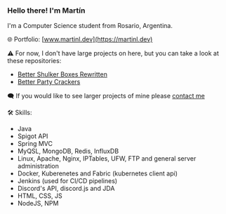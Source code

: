 ### Hello there! I'm Martín
I'm a Computer Science student from Rosario, Argentina.

🌐 Portfolio: [www.martinl.dev](https://martinl.dev)

⚠ For now, I don't have large projects on here, but you can take a look at these repositories:
- [Better Shulker Boxes Rewritten](https://github.com/lMartin3/BetterShulkerBoxesRewritten)
- [Better Party Crackers](https://github.com/lMartin3/BetterPartyCrackers)

🗨 If you would like to see larger projects of mine please [contact me](https://martinl.dev/#contact)

🛠 Skills:
- Java
- Spigot API
- Spring MVC
- MyQSL, MongoDB, Redis, InfluxDB
- Linux, Apache, Nginx, IPTables, UFW, FTP and general server administration
- Docker, Kuberenetes and Fabric (kubernetes client api)
- Jenkins (used for CI/CD pipelines)
- Discord's API, discord.js and JDA
- HTML, CSS, JS
- NodeJS, NPM
